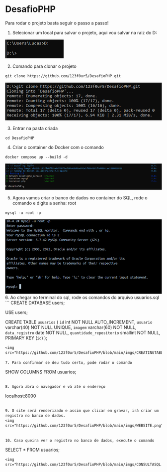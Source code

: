 # DesafioPHP
 
Para rodar o projeto basta seguir o passo a passo!

1. Selecionar um local para salvar o projeto, aqui vou salvar na raiz do D:<br>
<img src="https://github.com/123f0ur5/DesafioPHP/blob/main/imgs/D.png?raw=true"/>


2. Comando para clonar o projeto

```
git clone https://github.com/123f0ur5/DesafioPHP.git
```
<img src="https://github.com/123f0ur5/DesafioPHP/blob/main/imgs/CLONE.png"/>

3. Entrar na pasta criada
```
cd DesafioPHP
```

4. Criar o container do Docker com o comando
```
docker compose up --build -d
```
<img src="https://github.com/123f0ur5/DesafioPHP/blob/main/imgs/DOCKERBUILD.png"/>

5. Agora vamos criar o banco de dados no container do SQL, rode o comando e digite a senha: root
```
mysql -u root -p
```
<img src="https://github.com/123f0ur5/DesafioPHP/blob/main/imgs/SQL.png"/>
6. Ao chegar no terminal do sql, rode os comandos do arquivo usuarios.sql
```
CREATE DATABASE users;

USE users;

CREATE TABLE `usuarios` (
  `id` int NOT NULL AUTO_INCREMENT,
  `usuario` varchar(40) NOT NULL UNIQUE,
  `imagem` varchar(60) NOT NULL,
  `data_registro` date NOT NULL,
  `quantidade_repositorio` smallint NOT NULL,
  PRIMARY KEY (`id`)
);
```
<img src="https://github.com/123f0ur5/DesafioPHP/blob/main/imgs/CREATINGTABLE.png"/>

7. Para confirmar se deu tudo certo, pode rodar o comando
```
SHOW COLUMNS FROM usuarios;
```

8. Agora abra o navegador e vá até o endereço
```
localhost:8000
```

9. O site será renderizado e assim que clicar em gravar, irá criar um registro no banco de dados.
<img src="https://github.com/123f0ur5/DesafioPHP/blob/main/imgs/WEBSITE.png"/>


10. Caso queira ver o registro no banco de dados, execute o comando

```
SELECT * FROM usuarios;
```
<img src="https://github.com/123f0ur5/DesafioPHP/blob/main/imgs/CONSULTASQL.png"/>

